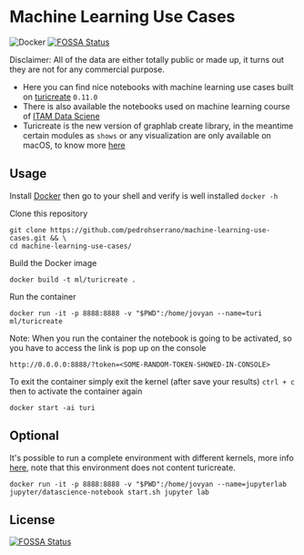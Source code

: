 # Machine Learning Use Cases

![Docker](https://img.shields.io/badge/docker%20build-not%20auto-blue.svg)
[![FOSSA Status](https://app.fossa.io/api/projects/git%2Bgithub.com%2Fpedrohserrano%2Fmachine-learning-use-cases.svg?type=shield)](https://app.fossa.io/projects/git%2Bgithub.com%2Fpedrohserrano%2Fmachine-learning-use-cases?ref=badge_shield)

Disclaimer: All of the data are either totally public or made up, it turns out they are not for any commercial purpose.

- Here you can find nice notebooks with machine learning use cases built on [turicreate](https://github.com/apple/turicreate) `0.11.0`
- There is also available the notebooks used on machine learning course of [ITAM Data Sciene](http://mcienciadatos.itam.mx/es)
- Turicreate is the new version of graphlab create library, in the meantime certain modules as `shows` or any visualization are only available on macOS, to know more [here](https://github.com/apple/turicreate)

## Usage

Install [Docker](https://www.docker.com/) then go to your shell and verify is well installed `docker -h`

Clone this repository

    git clone https://github.com/pedrohserrano/machine-learning-use-cases.git && \
    cd machine-learning-use-cases/

Build the Docker image

    docker build -t ml/turicreate .

Run the container

    docker run -it -p 8888:8888 -v "$PWD":/home/jovyan --name=turi ml/turicreate

Note: When you run the container the notebook is going to be activated, so you have to access the link is pop up on the console

    http://0.0.0.0:8888/?token=<SOME-RANDOM-TOKEN-SHOWED-IN-CONSOLE>

To exit the container simply exit the kernel (after save your results) `ctrl + c` then to activate the container again

    docker start -ai turi

## Optional

It's possible to run a complete environment with different kernels, more info [here](https://github.com/jupyter/docker-stacks/tree/master/datascience-notebook), note that this environment does not content turicreate.

    docker run -it -p 8888:8888 -v "$PWD":/home/jovyan --name=jupyterlab jupyter/datascience-notebook start.sh jupyter lab

## License
[![FOSSA Status](https://app.fossa.io/api/projects/git%2Bgithub.com%2Fpedrohserrano%2Fmachine-learning-use-cases.svg?type=large)](https://app.fossa.io/projects/git%2Bgithub.com%2Fpedrohserrano%2Fmachine-learning-use-cases?ref=badge_large)